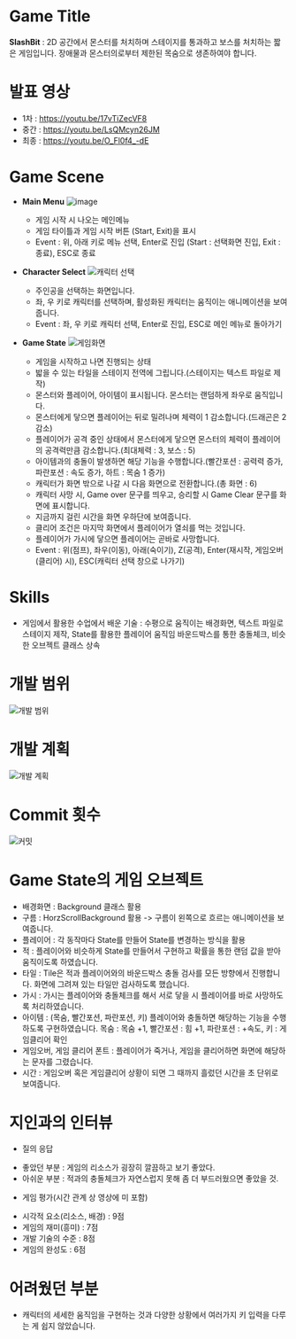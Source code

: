 # Game Title
__SlashBit__ : 2D 공간에서 몬스터를 처치하며 스테이지를 통과하고 보스를 처치하는 짧은 게임입니다.
장애물과 몬스터의로부터 제한된 목숨으로 생존하여야 합니다.

# 발표 영상
 - 1차 : https://youtu.be/17vTiZecVF8
 - 중간 : https://youtu.be/LsQMcyn26JM
 - 최종 : https://youtu.be/O_Fl0f4_-dE

# Game Scene
* __Main Menu__
![image](https://user-images.githubusercontent.com/70787160/99893430-8d8cec80-2cc3-11eb-9dc9-41f23795fb32.png)
  - 게임 시작 시 나오는 메인메뉴
  - 게임 타이틀과 게임 시작 버튼 (Start, Exit)을 표시
  - Event : 위, 아래 키로 메뉴 선택, Enter로 진입 (Start : 선택화면 진입, Exit : 종료), ESC로 종료   

* __Character Select__
![캐릭터 선택](https://user-images.githubusercontent.com/70787160/101155142-0c8e0780-366a-11eb-887d-f99674fbdaa8.png)
  - 주인공을 선택하는 화면입니다.
  - 좌, 우 키로 캐릭터를 선택하며, 활성화된 캐릭터는 움직이는 애니메이션을 보여줍니다.
  - Event : 좌, 우 키로 캐릭터 선택, Enter로 진입, ESC로 메인 메뉴로 돌아가기

* __Game State__
![게임화면](https://user-images.githubusercontent.com/70787160/101155145-0dbf3480-366a-11eb-952f-7847d9d19f91.png)
  - 게임을 시작하고 나면 진행되는 상태
  - 밟을 수 있는 타일을 스테이지 전역에 그립니다.(스테이지는 텍스트 파일로 제작)
  - 몬스터와 플레이어, 아이템이 표시됩니다. 몬스터는 랜덤하게 좌우로 움직입니다.
  - 몬스터에게 닿으면 플레이어는 뒤로 밀려나며 체력이 1 감소합니다.(드래곤은 2 감소)
  - 플레이어가 공격 중인 상태에서 몬스터에게 닿으면 몬스터의 체력이 플레이어의 공격력만큼 감소합니다.(최대체력 : 3, 보스 : 5)
  - 아이템과의 충돌이 발생하면 해당 기능을 수행합니다.(빨간포션 : 공력력 증가, 파란포션 : 속도 증가, 하트 : 목숨 1 증가)
  - 캐릭터가 화면 밖으로 나갈 시 다음 화면으로 전환합니다.(총 화면 : 6)
  - 캐릭터 사망 시, Game over 문구를 띄우고, 승리할 시 Game Clear 문구를 화면에 표시합니다.
  - 지금까지 걸린 시간을 화면 우하단에 보여줍니다.
  - 클리어 조건은 마지막 화면에서 플레이어가 열쇠를 먹는 것입니다.
  - 플레이어가 가시에 닿으면 플레이어는 곧바로 사망합니다.
  - Event : 위(점프), 좌우(이동), 아래(숙이기), Z(공격), Enter(재시작, 게임오버(클리어) 시), ESC(캐릭터 선택 창으로 나가기)

# Skills
* 게임에서 활용한 수업에서 배운 기술 : 수평으로 움직이는 배경화면, 텍스트 파일로 스테이지 제작, State를 활용한 플레이어 움직임
바운드박스를 통한 충돌체크, 비슷한 오브젝트 클래스 상속

# 개발 범위
![개발 범위](https://user-images.githubusercontent.com/70787160/101155153-0f88f800-366a-11eb-88a2-620e12d0ed0d.png)

# 개발 계획
![개발 계획](https://user-images.githubusercontent.com/70787160/101155160-10ba2500-366a-11eb-9e7e-0537c774b838.png)

# Commit 횟수
![커밋](https://user-images.githubusercontent.com/70787160/101151590-37c22800-3665-11eb-8403-5353bcfdfea7.png)

# Game State의 게임 오브젝트
* 배경화면 : Background 클래스 활용
* 구름 : HorzScrollBackground 활용 -> 구름이 왼쪽으로 흐르는 애니메이션을 보여줍니다.
* 플레이어 : 각 동작마다 State를 만들어 State를 변경하는 방식을 활용
* 적 : 플레이어와 비슷하게 State를 만들어서 구현하고 확률을 통한 랜덤 값을 받아 움직이도록 하였습니다.
* 타일 : Tile은 적과 플레이어와의 바운드박스 충돌 검사를 모든 방향에서 진행합니다. 화면에 그려져 있는 타일만 검사하도록 했습니다.
* 가시 : 가시는 플레이어와 충돌체크를 해서 서로 닿을 시 플레이어를 바로 사망하도록 처리하였습니다.
* 아이템 : (목숨, 빨간포션, 파란포션, 키) 플레이어와 충돌하면 해당하는 기능을 수행하도록 구현하였습니다.
           목숨 : 목숨 +1, 빨간포션 : 힘 +1, 파란포션 : +속도, 키 : 게임클리어 확인
* 게임오버, 게임 클리어 폰트 : 플레이어가 죽거나, 게임을 클리어하면 화면에 해당하는 문자를 그렸습니다. 
* 시간 : 게임오버 혹은 게임클리어 상황이 되면 그 때까지 흘렀던 시간을 초 단위로 보여줍니다.

# 지인과의 인터뷰
 * 질의 응답
  - 좋았던 부분 : 게임의 리소스가 굉장히 깔끔하고 보기 좋았다.
  - 아쉬운 부분 : 적과의 충돌체크가 자연스럽지 못해 좀 더 부드러웠으면 좋았을 것.
 * 게임 평가(시간 관계 상 영상에 미 포함)
  - 시각적 요소(리소스, 배경) : 9점
  - 게임의 재미(흥미) : 7점
  - 개발 기술의 수준 : 8점
  - 게임의 완성도 : 6점

# 어려웠던 부분
 - 캐릭터의 세세한 움직임을 구현하는 것과 다양한 상황에서 여러가지 키 입력을 다루는 게 쉽지 않았습니다.


